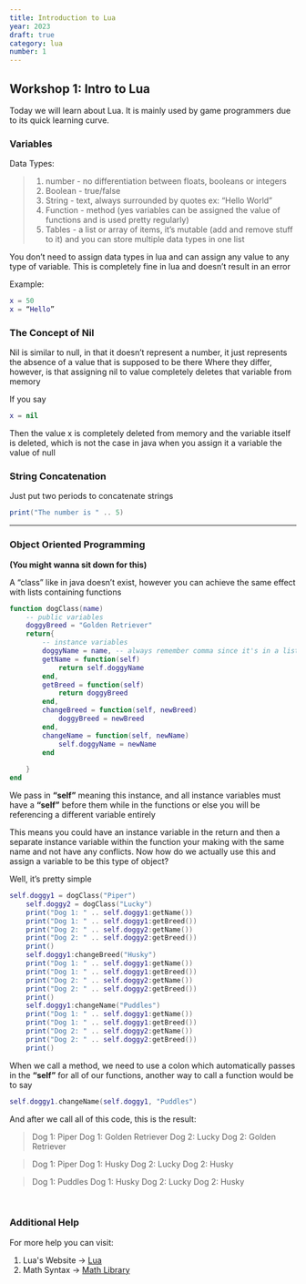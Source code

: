 ```yaml
---
title: Introduction to Lua
year: 2023
draft: true
category: lua
number: 1
---
```


## Workshop 1: Intro to Lua

Today we will learn about Lua. It is mainly used by game programmers due to its quick learning curve. 

### Variables

Data Types: 

> 1. number - no differentiation between floats, booleans or integers
> 2. Boolean - true/false
> 3. String - text, always surrounded by quotes ex: “Hello World”
> 4. Function - method (yes variables can be assigned the value of functions and is used pretty regularly)
> 5. Tables - a list or array of items, it’s mutable (add and remove stuff to it) and you can store multiple data types in one list


You don’t need to assign data types in lua and can assign any value to any type of variable. This is completely fine in lua and doesn’t result in an error

Example: 
```lua
x = 50
x = “Hello”
```

### The Concept of Nil

Nil is similar to null, in that it doesn’t represent a number, it just represents the absence of a value that is supposed to be there
Where they differ, however, is that assigning nil to value completely deletes that variable from memory

If you say

```lua
x = nil
```

Then the value x is completely deleted from memory and the variable itself is deleted, which is not the case in java when you assign it a variable the value of null

### String Concatenation

Just put two periods to concatenate strings
```lua
print("The number is " .. 5)
```

***
### Object Oriented Programming 
**(You might wanna sit down for this)**

A “class” like in java doesn’t exist, however you can achieve the same effect with lists containing functions

```lua
function dogClass(name)
    -- public variables
    doggyBreed = "Golden Retriever"
    return{
        -- instance variables
        doggyName = name, -- always remember comma since it's in a list
        getName = function(self)
            return self.doggyName
        end,
        getBreed = function(self)
            return doggyBreed
        end,
        changeBreed = function(self, newBreed)
            doggyBreed = newBreed
        end,
        changeName = function(self, newName)
            self.doggyName = newName
        end
       
    }
end
```

We pass in **“self”** meaning this instance, and all instance variables must have a **“self”** before them while in the functions or else you will be referencing a different variable entirely

This means you could have an instance variable in the return and then a separate instance variable within the function your making with the same name and not have any conflicts. Now how do we actually use this and assign a variable to be this type of object?

Well, it’s pretty simple

```lua
self.doggy1 = dogClass("Piper")
    self.doggy2 = dogClass("Lucky")
    print("Dog 1: " .. self.doggy1:getName())
    print("Dog 1: " .. self.doggy1:getBreed())
    print("Dog 2: " .. self.doggy2:getName())
    print("Dog 2: " .. self.doggy2:getBreed())
    print()
    self.doggy1:changeBreed("Husky")
    print("Dog 1: " .. self.doggy1:getName())
    print("Dog 1: " .. self.doggy1:getBreed())
    print("Dog 2: " .. self.doggy2:getName())
    print("Dog 2: " .. self.doggy2:getBreed())
    print()
    self.doggy1:changeName("Puddles")
    print("Dog 1: " .. self.doggy1:getName())
    print("Dog 1: " .. self.doggy1:getBreed())
    print("Dog 2: " .. self.doggy2:getName())
    print("Dog 2: " .. self.doggy2:getBreed())
    print()
```

When we call a method, we need to use a colon which automatically passes in the **“self”** for all of our functions, another way to call a function would be to say

```lua 
self.doggy1.changeName(self.doggy1, "Puddles")
```

And after we call all of this code, this is the result:

> Dog 1: Piper
> Dog 1: Golden Retriever
> Dog 2: Lucky
> Dog 2: Golden Retriever

> Dog 1: Piper
> Dog 1: Husky
> Dog 2: Lucky
> Dog 2: Husky

> Dog 1: Puddles
> Dog 1: Husky
> Dog 2: Lucky
> Dog 2: Husky

<br>

### Additional Help 

For more help you can visit: 

1. Lua's Website &rarr; [Lua](https://www.lua.org/)
2. Math Syntax &rarr; [Math Library](https://www.tutorialspoint.com/lua/lua_math_library.htm)
